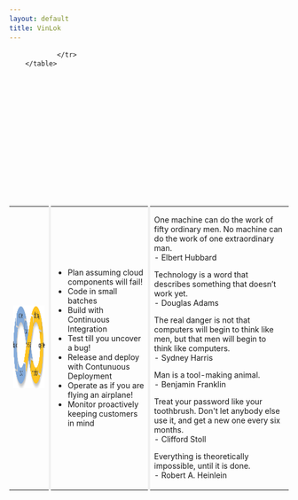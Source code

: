 ```yaml
---
layout: default
title: VinLok
---
```

<table id="t02" style="margin-top: 250px;margin-bottom:50px;">
                <tr>
                	<td style="border-right: 4px solid #f1f1f1;"> 
                		<img src="images/devops-inf-loop.png" style="width:250px;height:150px;">
                	</td>
                	<td  style="text-align:left;border-right: 4px solid #f1f1f1;"> 
                		<ul class="a">
  							<li>Plan assuming cloud components will fail!</li>
 							<li>Code in small batches</li>
  							<li>Build with Continuous Integration</li>
  							<li>Test till you uncover a bug!</li>
  							<li>Release and deploy with Contunuous Deployment</li>
  							<li>Operate as if you are flying an airplane!</li>
  							<li>Monitor proactively keeping customers in mind</li>
						</ul>
                	</td>
                	<td>
                		<div >
                    		<p class="mySlides w3-animate-fading" > One machine can do the work of fifty ordinary men.  No machine can do the work of one extraordinary man. <br> - Elbert Hubbard  </br> </p>
                    		<p class="mySlides w3-animate-fading" > Technology is a word that describes something that doesn’t work yet. <br>  - Douglas Adams   </br> </p>
                    		<p class="mySlides w3-animate-fading" > The real danger is not that computers will begin to think like men, but that men will begin to think like computers. <br> - Sydney Harris  </br> </p>
                    		<p class="mySlides w3-animate-fading" > Man is a tool-making animal. <br> - Benjamin Franklin  </br> </p>
                    		<p class="mySlides w3-animate-fading" > Treat your password like your toothbrush. Don't let anybody else use it, and get a new one every six months. <br> - Clifford Stoll</br> </p>
                    		<p class="mySlides w3-animate-fading" > Everything is theoretically impossible, until it is done. <br> - Robert A. Heinlein </br> </p>
						</div>
                	</td>
                	
                </tr>
		</table>